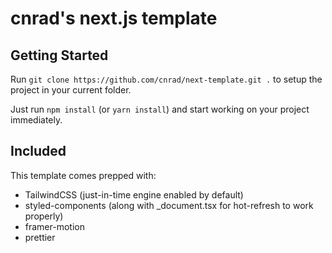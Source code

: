 # cnrad's next.js template

## Getting Started

Run `git clone https://github.com/cnrad/next-template.git .` to setup the project in your current folder.

Just run `npm install` (or `yarn install`) and start working on your project immediately.

## Included

This template comes prepped with:

-   TailwindCSS (just-in-time engine enabled by default)
-   styled-components (along with \_document.tsx for hot-refresh to work properly)
-   framer-motion
-   prettier
